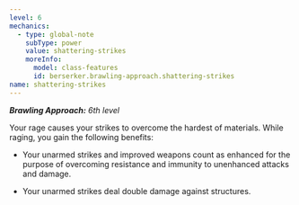 ```yaml
---
level: 6
mechanics:
  - type: global-note
    subType: power
    value: shattering-strikes
    moreInfo:
      model: class-features
      id: berserker.brawling-approach.shattering-strikes
name: shattering-strikes
---
```

_**Brawling Approach:** 6th level_
Your rage causes your strikes to overcome the hardest of materials. While raging, you gain the following benefits:
- Your unarmed strikes and improved weapons count as enhanced for the purpose of overcoming resistance and immunity to unenhanced attacks and damage.
- Your unarmed strikes deal double damage against structures.